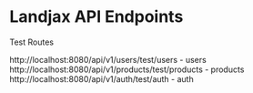 # Landjax API Endpoints

Test Routes

http://localhost:8080/api/v1/users/test/users - users
http://localhost:8080/api/v1/products/test/products - products
http://localhost:8080/api/v1/auth/test/auth - auth
